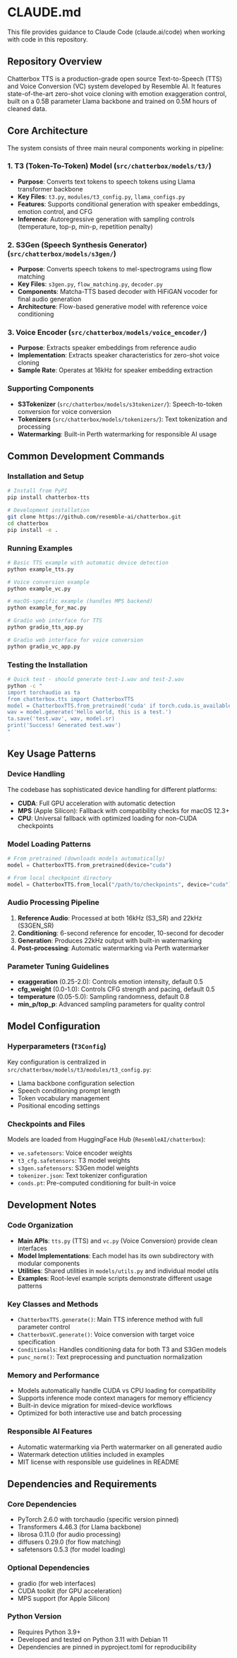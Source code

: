 # CLAUDE.md

This file provides guidance to Claude Code (claude.ai/code) when working with code in this repository.

## Repository Overview

Chatterbox TTS is a production-grade open source Text-to-Speech (TTS) and Voice Conversion (VC) system developed by Resemble AI. It features state-of-the-art zero-shot voice cloning with emotion exaggeration control, built on a 0.5B parameter Llama backbone and trained on 0.5M hours of cleaned data.

## Core Architecture

The system consists of three main neural components working in pipeline:

### 1. T3 (Token-To-Token) Model (`src/chatterbox/models/t3/`)
- **Purpose**: Converts text tokens to speech tokens using Llama transformer backbone
- **Key Files**: `t3.py`, `modules/t3_config.py`, `llama_configs.py`
- **Features**: Supports conditional generation with speaker embeddings, emotion control, and CFG
- **Inference**: Autoregressive generation with sampling controls (temperature, top-p, min-p, repetition penalty)

### 2. S3Gen (Speech Synthesis Generator) (`src/chatterbox/models/s3gen/`)
- **Purpose**: Converts speech tokens to mel-spectrograms using flow matching
- **Key Files**: `s3gen.py`, `flow_matching.py`, `decoder.py`
- **Components**: Matcha-TTS based decoder with HiFiGAN vocoder for final audio generation
- **Architecture**: Flow-based generative model with reference voice conditioning

### 3. Voice Encoder (`src/chatterbox/models/voice_encoder/`)
- **Purpose**: Extracts speaker embeddings from reference audio
- **Implementation**: Extracts speaker characteristics for zero-shot voice cloning
- **Sample Rate**: Operates at 16kHz for speaker embedding extraction

### Supporting Components
- **S3Tokenizer** (`src/chatterbox/models/s3tokenizer/`): Speech-to-token conversion for voice conversion
- **Tokenizers** (`src/chatterbox/models/tokenizers/`): Text tokenization and processing
- **Watermarking**: Built-in Perth watermarking for responsible AI usage

## Common Development Commands

### Installation and Setup
```bash
# Install from PyPI
pip install chatterbox-tts

# Development installation
git clone https://github.com/resemble-ai/chatterbox.git
cd chatterbox
pip install -e .
```

### Running Examples
```bash
# Basic TTS example with automatic device detection
python example_tts.py

# Voice conversion example
python example_vc.py

# macOS-specific example (handles MPS backend)
python example_for_mac.py

# Gradio web interface for TTS
python gradio_tts_app.py

# Gradio web interface for voice conversion
python gradio_vc_app.py
```

### Testing the Installation
```bash
# Quick test - should generate test-1.wav and test-2.wav
python -c "
import torchaudio as ta
from chatterbox.tts import ChatterboxTTS
model = ChatterboxTTS.from_pretrained('cuda' if torch.cuda.is_available() else 'cpu')
wav = model.generate('Hello world, this is a test.')
ta.save('test.wav', wav, model.sr)
print('Success! Generated test.wav')
"
```

## Key Usage Patterns

### Device Handling
The codebase has sophisticated device handling for different platforms:
- **CUDA**: Full GPU acceleration with automatic detection
- **MPS** (Apple Silicon): Fallback with compatibility checks for macOS 12.3+
- **CPU**: Universal fallback with optimized loading for non-CUDA checkpoints

### Model Loading Patterns
```python
# From pretrained (downloads models automatically)
model = ChatterboxTTS.from_pretrained(device="cuda")

# From local checkpoint directory
model = ChatterboxTTS.from_local("/path/to/checkpoints", device="cuda")
```

### Audio Processing Pipeline
1. **Reference Audio**: Processed at both 16kHz (S3_SR) and 22kHz (S3GEN_SR)
2. **Conditioning**: 6-second reference for encoder, 10-second for decoder
3. **Generation**: Produces 22kHz output with built-in watermarking
4. **Post-processing**: Automatic watermarking via Perth watermarker

### Parameter Tuning Guidelines
- **exaggeration** (0.25-2.0): Controls emotion intensity, default 0.5
- **cfg_weight** (0.0-1.0): Controls CFG strength and pacing, default 0.5
- **temperature** (0.05-5.0): Sampling randomness, default 0.8
- **min_p/top_p**: Advanced sampling parameters for quality control

## Model Configuration

### Hyperparameters (`T3Config`)
Key configuration is centralized in `src/chatterbox/models/t3/modules/t3_config.py`:
- Llama backbone configuration selection
- Speech conditioning prompt length
- Token vocabulary management
- Positional encoding settings

### Checkpoints and Files
Models are loaded from HuggingFace Hub (`ResembleAI/chatterbox`):
- `ve.safetensors`: Voice encoder weights  
- `t3_cfg.safetensors`: T3 model weights
- `s3gen.safetensors`: S3Gen model weights
- `tokenizer.json`: Text tokenizer configuration
- `conds.pt`: Pre-computed conditioning for built-in voice

## Development Notes

### Code Organization
- **Main APIs**: `tts.py` (TTS) and `vc.py` (Voice Conversion) provide clean interfaces
- **Model Implementations**: Each model has its own subdirectory with modular components
- **Utilities**: Shared utilities in `models/utils.py` and individual model utils
- **Examples**: Root-level example scripts demonstrate different usage patterns

### Key Classes and Methods
- `ChatterboxTTS.generate()`: Main TTS inference method with full parameter control
- `ChatterboxVC.generate()`: Voice conversion with target voice specification  
- `Conditionals`: Handles conditioning data for both T3 and S3Gen models
- `punc_norm()`: Text preprocessing and punctuation normalization

### Memory and Performance
- Models automatically handle CUDA vs CPU loading for compatibility
- Supports inference mode context managers for memory efficiency
- Built-in device migration for mixed-device workflows
- Optimized for both interactive use and batch processing

### Responsible AI Features
- Automatic watermarking via Perth watermarker on all generated audio
- Watermark detection utilities included in examples
- MIT license with responsible use guidelines in README

## Dependencies and Requirements

### Core Dependencies
- PyTorch 2.6.0 with torchaudio (specific version pinned)
- Transformers 4.46.3 (for Llama backbone)
- librosa 0.11.0 (for audio processing)
- diffusers 0.29.0 (for flow matching)
- safetensors 0.5.3 (for model loading)

### Optional Dependencies
- gradio (for web interfaces)
- CUDA toolkit (for GPU acceleration)
- MPS support (for Apple Silicon)

### Python Version
- Requires Python 3.9+
- Developed and tested on Python 3.11 with Debian 11
- Dependencies are pinned in pyproject.toml for reproducibility